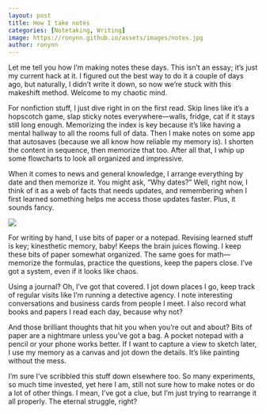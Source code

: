 ```yaml
---
layout: post
title: How I take notes
categories: [Notetaking, Writing]
image: https://ronynn.github.io/assets/images/notes.jpg
author: ronynn
---
```


Let me tell you how I’m making notes these days. This isn’t an essay; it’s just my current hack at it. I figured out the best way to do it a couple of days ago, but naturally, I didn’t write it down, so now we’re stuck with this makeshift method. Welcome to my chaotic mind.

For nonfiction stuff, I just dive right in on the first read. Skip lines like it’s a hopscotch game, slap sticky notes everywhere—walls, fridge, cat if it stays still long enough. Memorizing the index is key because it’s like having a mental hallway to all the rooms full of data. Then I make notes on some app that autosaves (because we all know how reliable my memory is). I shorten the content in sequence, then memorize that too. After all that, I whip up some flowcharts to look all organized and impressive.

When it comes to news and general knowledge, I arrange everything by date and then memorize it. You might ask, “Why dates?” Well, right now, I think of it as a web of facts that needs updates, and remembering when I first learned something helps me access those updates faster. Plus, it sounds fancy.

![](https://ronynn.github.io/assets/images/notes.jpg)

For writing by hand, I use bits of paper or a notepad. Revising learned stuff is key; kinesthetic memory, baby! Keeps the brain juices flowing. I keep these bits of paper somewhat organized. The same goes for math—memorize the formulas, practice the questions, keep the papers close. I’ve got a system, even if it looks like chaos.

Using a journal? Oh, I’ve got that covered. I jot down places I go, keep track of regular visits like I’m running a detective agency. I note interesting conversations and business cards from people I meet. I also record what books and papers I read each day, because why not?

And those brilliant thoughts that hit you when you’re out and about? Bits of paper are a nightmare unless you’ve got a bag. A pocket notepad with a pencil or your phone works better. If I want to capture a view to sketch later, I use my memory as a canvas and jot down the details. It’s like painting without the mess.

I’m sure I’ve scribbled this stuff down elsewhere too. So many experiments, so much time invested, yet here I am, still not sure how to make notes or do a lot of other things. I mean, I’ve got a clue, but I’m just trying to rearrange it all properly. The eternal struggle, right?
